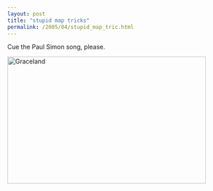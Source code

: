 ```yaml
---
layout: post
title: "stupid map tricks"
permalink: /2005/04/stupid_map_tric.html
---
```


<p>Cue the Paul Simon song, please.</p>

<p><a onclick="window.open(this.href, '_blank', 'width=500,height=320,scrollbars=no,resizable=no,toolbar=no,directories=no,location=no,menubar=no,status=no,left=0,top=0'); return false" href="http://sippey.typepad.com/.shared/image.html?/photos/uncategorized/graceland.jpg"><img width="450" height="288" border="0" src="http://sippey.typepad.com/filtered/images/graceland.jpg" title="Graceland" alt="Graceland" /></a>
</p>


